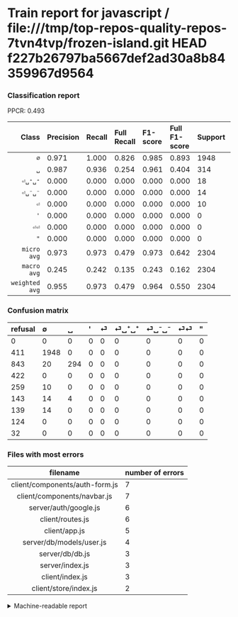 # Train report for javascript / file:///tmp/top-repos-quality-repos-7tvn4tvp/frozen-island.git HEAD f227b26797ba5667def2ad30a8b84359967d9564

### Classification report

PPCR: 0.493

| Class | Precision | Recall | Full Recall | F1-score | Full F1-score | Support | Full Support | PPCR |
|------:|:----------|:-------|:------------|:---------|:---------|:--------|:-------------|:-----|
| `∅` | 0.971| 1.000| 0.826| 0.985| 0.893| 1948| 2359| 0.826 |
| `␣` | 0.987| 0.936| 0.254| 0.961| 0.404| 314| 1157| 0.271 |
| `⏎␣⁺␣⁺` | 0.000| 0.000| 0.000| 0.000| 0.000| 18| 161| 0.112 |
| `⏎␣⁻␣⁻` | 0.000| 0.000| 0.000| 0.000| 0.000| 14| 153| 0.092 |
| `⏎` | 0.000| 0.000| 0.000| 0.000| 0.000| 10| 269| 0.037 |
| `'` | 0.000| 0.000| 0.000| 0.000| 0.000| 0| 422| 0.000 |
| `⏎⏎` | 0.000| 0.000| 0.000| 0.000| 0.000| 0| 124| 0.000 |
| `"` | 0.000| 0.000| 0.000| 0.000| 0.000| 0| 32| 0.000 |
| `micro avg` | 0.973| 0.973| 0.479| 0.973| 0.642| 2304| 4677| 0.493 |
| `macro avg` | 0.245| 0.242| 0.135| 0.243| 0.162| 2304| 4677| 0.493 |
| `weighted avg` | 0.955| 0.973| 0.479| 0.964| 0.550| 2304| 4677| 0.493 |

### Confusion matrix

|refusal|  ∅| ␣| '| ⏎| ⏎␣⁺␣⁺| ⏎␣⁻␣⁻| ⏎⏎| "| 
|:---|:---|:---|:---|:---|:---|:---|:---|:---|
|0 |0 |0 |0 |0 |0 |0 |0 |0 |
|411 |1948 |0 |0 |0 |0 |0 |0 |0 |
|843 |20 |294 |0 |0 |0 |0 |0 |0 |
|422 |0 |0 |0 |0 |0 |0 |0 |0 |
|259 |10 |0 |0 |0 |0 |0 |0 |0 |
|143 |14 |4 |0 |0 |0 |0 |0 |0 |
|139 |14 |0 |0 |0 |0 |0 |0 |0 |
|124 |0 |0 |0 |0 |0 |0 |0 |0 |
|32 |0 |0 |0 |0 |0 |0 |0 |0 |

### Files with most errors

| filename | number of errors|
|:----:|:-----|
| client/components/auth-form.js | 7 |
| client/components/navbar.js | 7 |
| server/auth/google.js | 6 |
| client/routes.js | 6 |
| client/app.js | 5 |
| server/db/models/user.js | 4 |
| server/db/db.js | 3 |
| server/index.js | 3 |
| client/index.js | 3 |
| client/store/index.js | 2 |

<details>
    <summary>Machine-readable report</summary>
```json
{
  "cl_report": {"\"": {"f1-score": 0.0, "precision": 0.0, "recall": 0.0, "support": 0}, "\u0027": {"f1-score": 0.0, "precision": 0.0, "recall": 0.0, "support": 0}, "macro avg": {"f1-score": 0.2432644529739058, "precision": 0.24470799012358896, "recall": 0.24203821656050956, "support": 2304}, "micro avg": {"f1-score": 0.9730902777777778, "precision": 0.9730902777777778, "recall": 0.9730902777777778, "support": 2304}, "weighted avg": {"f1-score": 0.9640241608150595, "precision": 0.9554957482604388, "recall": 0.9730902777777778, "support": 2304}, "\u2205": {"f1-score": 0.9853313100657561, "precision": 0.9710867397806581, "recall": 1.0, "support": 1948}, "\u23ce": {"f1-score": 0.0, "precision": 0.0, "recall": 0.0, "support": 10}, "\u23ce\u23ce": {"f1-score": 0.0, "precision": 0.0, "recall": 0.0, "support": 0}, "\u23ce\u2423\u207a\u2423\u207a": {"f1-score": 0.0, "precision": 0.0, "recall": 0.0, "support": 18}, "\u23ce\u2423\u207b\u2423\u207b": {"f1-score": 0.0, "precision": 0.0, "recall": 0.0, "support": 14}, "\u2423": {"f1-score": 0.9607843137254902, "precision": 0.9865771812080537, "recall": 0.9363057324840764, "support": 314}},
  "cl_report_full": {"\"": {"f1-score": 0.0, "precision": 0.0, "recall": 0.0, "support": 32}, "\u0027": {"f1-score": 0.0, "precision": 0.0, "recall": 0.0, "support": 422}, "macro avg": {"f1-score": 0.1620847651775487, "precision": 0.24470799012358896, "recall": 0.13498488475149695, "support": 4677}, "micro avg": {"f1-score": 0.6423148546053574, "precision": 0.9730902777777778, "recall": 0.4793671156724396, "support": 4677}, "weighted avg": {"f1-score": 0.5501618531964445, "precision": 0.7338600422921298, "recall": 0.4793671156724396, "support": 4677}, "\u2205": {"f1-score": 0.8925544100801833, "precision": 0.9710867397806581, "recall": 0.8257736328952946, "support": 2359}, "\u23ce": {"f1-score": 0.0, "precision": 0.0, "recall": 0.0, "support": 269}, "\u23ce\u23ce": {"f1-score": 0.0, "precision": 0.0, "recall": 0.0, "support": 124}, "\u23ce\u2423\u207a\u2423\u207a": {"f1-score": 0.0, "precision": 0.0, "recall": 0.0, "support": 161}, "\u23ce\u2423\u207b\u2423\u207b": {"f1-score": 0.0, "precision": 0.0, "recall": 0.0, "support": 153}, "\u2423": {"f1-score": 0.4041237113402062, "precision": 0.9865771812080537, "recall": 0.2541054451166811, "support": 1157}},
  "ppcr": 0.4926234765875561
}
```
</details>
